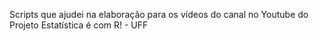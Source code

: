 Scripts que ajudei na elaboração para os vídeos do canal no Youtube do Projeto Estatística é com R! - UFF
